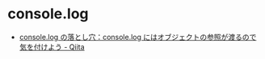 # console.log

* [console\.log の落とし穴：console\.log にはオブジェクトの参照が渡るので気を付けよう \- Qiita]( https://qiita.com/POPOPON/items/edc7a522d2ee9a50cc3a )
